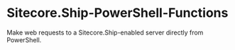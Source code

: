 # Sitecore.Ship-PowerShell-Functions
Make web requests to a Sitecore.Ship-enabled server directly from PowerShell.
